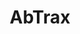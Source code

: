 ---
title: AbTrax
github: https://github.com/AbTrax
mode: dark
transition: 1s
score: 55.5
archetype:
- Cool Banner
- Little Bit of Everything
---